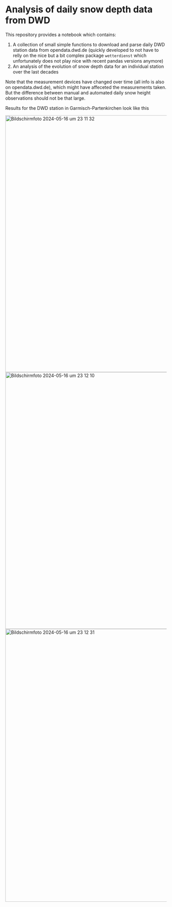 # Analysis of daily snow depth data from DWD

This repository provides a notebook which contains:
1. A collection of small simple functions to download and parse daily DWD station data from opendata.dwd.de (quickly developed to not have to relly on the nice but a bit complex package `wetterdienst` which unfortunately does not play nice with recent pandas versions anymore)
2. An analysis of the evolution of snow depth data for an individual station over the last decades

Note that the measurement devices have changed over time (all info is also on opendata.dwd.de), which might have affeceted the measurements taken. But the difference between manual and automated daily snow height observations should not be that large.

Results for the DWD station in Garmisch-Partenkirchen look like this

<img width="800" alt="Bildschirmfoto 2024-05-16 um 23 11 32" src="https://github.com/cchwala/dwd_snow_data_analysis/assets/102827/f57123e7-9fd5-4def-8d9c-fafa8abd599c">

<img width="800" alt="Bildschirmfoto 2024-05-16 um 23 12 10" src="https://github.com/cchwala/dwd_snow_data_analysis/assets/102827/67fdfd61-8dfa-4506-929b-be2253e284ab">

<img width="850" alt="Bildschirmfoto 2024-05-16 um 23 12 31" src="https://github.com/cchwala/dwd_snow_data_analysis/assets/102827/185d65d5-fe88-409c-9083-e7ebc819a603">

